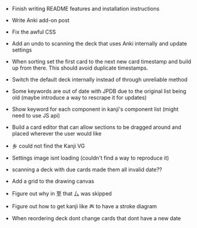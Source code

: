 - Finish writing README features and installation instructions
- Write Anki add-on post
- Fix the awful CSS
- Add an undo to scanning the deck that uses Anki internally and update settings
- When sorting set the first card to the next new card timestamp and build up from there. This should avoid duplicate timestamps.
- Switch the default deck internally instead of through unreliable method
- Some keywords are out of date with JPDB due to the original list being old (maybe introduce a way to rescrape it for updates)
- Show keyword for each component in kanji's component list (might need to use JS api)
- Build a card editor that can allow sections to be dragged around and placed wherever the user would like
- 乡 could not find the Kanji VG
- Settings image isnt loading (couldn't find a way to reproduce it)
- scanning a deck with due cards made them all invalid date??
- Add a grid to the drawing canvas

- Figure out why in 至 that 厶 was skipped
- Figure out how to get kanji like 𡗗 to have a stroke diagram

- When reordering deck dont change cards that dont have a new date